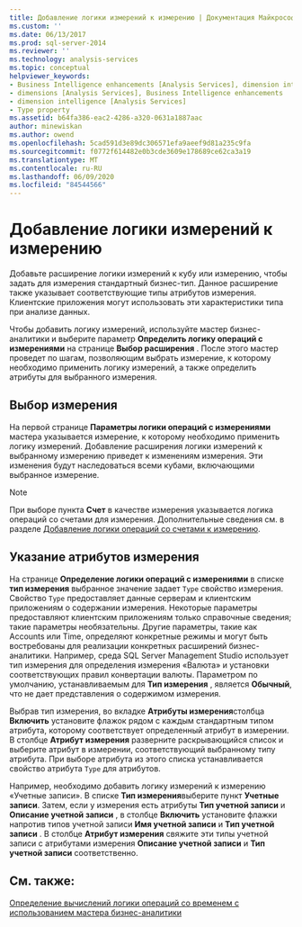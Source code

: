 ```yaml
---
title: Добавление логики измерений к измерению | Документация Майкрософт
ms.custom: ''
ms.date: 06/13/2017
ms.prod: sql-server-2014
ms.reviewer: ''
ms.technology: analysis-services
ms.topic: conceptual
helpviewer_keywords:
- Business Intelligence enhancements [Analysis Services], dimension intelligence
- dimensions [Analysis Services], Business Intelligence enhancements
- dimension intelligence [Analysis Services]
- Type property
ms.assetid: b64fa386-eac2-4286-a320-0631a1887aac
author: minewiskan
ms.author: owend
ms.openlocfilehash: 5cad591d3e89dc306571efa9aeef9d81a235c9fa
ms.sourcegitcommit: f0772f614482e0b3cde3609e178689ce62ca3a19
ms.translationtype: MT
ms.contentlocale: ru-RU
ms.lasthandoff: 06/09/2020
ms.locfileid: "84544566"
---
```

# <a name="add-dimension-intelligence-to-a-dimension"></a>Добавление логики измерений к измерению
  Добавьте расширение логики измерений к кубу или измерению, чтобы задать для измерения стандартный бизнес-тип. Данное расширение также указывает соответствующие типы атрибутов измерения. Клиентские приложения могут использовать эти характеристики типа при анализе данных.  
  
 Чтобы добавить логику измерений, используйте мастер бизнес-аналитики и выберите параметр **Определить логику операций с измерениями** на странице **Выбор расширения** . После этого мастер проведет по шагам, позволяющим выбрать измерение, к которому необходимо применить логику измерений, а также определить атрибуты для выбранного измерения.  
  
## <a name="selecting-a-dimension"></a>Выбор измерения  
 На первой странице **Параметры логики операций с измерениями** мастера указывается измерение, к которому необходимо применить логику измерений. Добавление расширения логики измерений к выбранному измерению приведет к изменениям измерения. Эти изменения будут наследоваться всеми кубами, включающими выбранное измерение.  
  
> [!NOTE]  
>  При выборе пункта **Счет** в качестве измерения указывается логика операций со счетами для измерения. Дополнительные сведения см. в разделе [Добавление логики операций со счетами к измерению](bi-wizard-add-account-intelligence-to-a-dimension.md).  
  
## <a name="specifying-dimension-attributes"></a>Указание атрибутов измерения  
 На странице **Определение логики операций с измерениями** в списке **тип измерения** выбранное значение задает `Type` свойство измерения. Свойство `Type` предоставляет данные серверам и клиентским приложениям о содержании измерения. Некоторые параметры предоставляют клиентским приложениям только справочные сведения; такие параметры необязательны. Другие параметры, такие как Accounts или Time, определяют конкретные режимы и могут быть востребованы для реализации конкретных расширений бизнес-аналитики. Например, среда SQL Server Management Studio использует тип измерения для определения измерения «Валюта» и установки соответствующих правил конвертации валюты. Параметром по умолчанию, устанавливаемым для **Тип измерения** , является **Обычный**, что не дает представления о содержимом измерения.  
  
 Выбрав тип измерения, во вкладке **Атрибуты измерения**столбца **Включить** установите флажок рядом с каждым стандартным типом атрибута, которому соответствует определенный атрибут в измерении. В столбце **Атрибут измерения** разверните раскрывающийся список и выберите атрибут в измерении, соответствующий выбранному типу атрибута. При выборе атрибута из этого списка устанавливается свойство атрибута `Type` для атрибутов.  
  
 Например, необходимо добавить логику измерений к измерению «Учетные записи». В списке **Тип измерения**выберите пункт **Учетные записи**. Затем, если у измерения есть атрибуты **Тип учетной записи** и **Описание учетной записи** , в столбце **Включить** установите флажки напротив типов учетной записи **Имя учетной записи** и **Тип учетной записи** . В столбце **Атрибут измерения** свяжите эти типы учетной записи с атрибутами измерения **Описание учетной записи** и **Тип учетной записи** соответственно.  
  
## <a name="see-also"></a>См. также:  
 [Определение вычислений логики операций со временем с использованием мастера бизнес-аналитики](define-time-intelligence-calculations-using-the-business-intelligence-wizard.md)  
  
  
